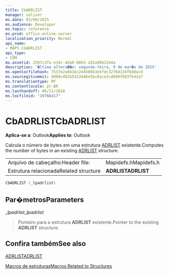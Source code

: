 ```yaml
---
title: CbADRLIST
manager: soliver
ms.date: 03/09/2015
ms.audience: Developer
ms.topic: reference
ms.prod: office-online-server
localization_priority: Normal
api_name:
- MAPI.CbADRLIST
api_type:
- COM
ms.assetid: 2507c3fa-e34c-4da0-88b5-2d1a98b32d4a
description: '�ltima altera��o: segunda-feira, 9 de mar�o de 2015'
ms.openlocfilehash: 7537e2a041bc2e450663e5fdc3276d134f8ddacd
ms.sourcegitcommit: 9d60cd82b5413446e5bc8ace2cd689f683fb41a7
ms.translationtype: MT
ms.contentlocale: pt-BR
ms.lasthandoff: 06/11/2018
ms.locfileid: "19766417"
---
```

# <a name="cbadrlist"></a><span data-ttu-id="2cf89-103">CbADRLIST</span><span class="sxs-lookup"><span data-stu-id="2cf89-103">CbADRLIST</span></span>

  
  
<span data-ttu-id="2cf89-104">**Aplica-se a**: Outlook</span><span class="sxs-lookup"><span data-stu-id="2cf89-104">**Applies to**: Outlook</span></span> 
  
<span data-ttu-id="2cf89-105">Calcula o número de bytes em uma estrutura [ADRLIST](adrlist.md) existente.</span><span class="sxs-lookup"><span data-stu-id="2cf89-105">Computes the number of bytes in an existing [ADRLIST](adrlist.md) structure.</span></span> 
  
|||
|:-----|:-----|
|<span data-ttu-id="2cf89-106">Arquivo de cabeçalho:</span><span class="sxs-lookup"><span data-stu-id="2cf89-106">Header file:</span></span>  <br/> |<span data-ttu-id="2cf89-107">Mapidefs.h</span><span class="sxs-lookup"><span data-stu-id="2cf89-107">Mapidefs.h</span></span>  <br/> |
|<span data-ttu-id="2cf89-108">Estrutura relacionada</span><span class="sxs-lookup"><span data-stu-id="2cf89-108">Related structure</span></span>  <br/> |<span data-ttu-id="2cf89-109">**ADRLIST**</span><span class="sxs-lookup"><span data-stu-id="2cf89-109">**ADRLIST**</span></span> <br/> |
   
```cpp
CbADRLIST (_lpadrlist)
```

## <a name="parameters"></a><span data-ttu-id="2cf89-110">Par�metros</span><span class="sxs-lookup"><span data-stu-id="2cf89-110">Parameters</span></span>

 <span data-ttu-id="2cf89-111">__lpadrlist_</span><span class="sxs-lookup"><span data-stu-id="2cf89-111">__lpadrlist_</span></span>
  
> <span data-ttu-id="2cf89-112">Ponteiro para a estrutura **ADRLIST** existente.</span><span class="sxs-lookup"><span data-stu-id="2cf89-112">Pointer to the existing **ADRLIST** structure.</span></span> 
    
## <a name="see-also"></a><span data-ttu-id="2cf89-113">Confira também</span><span class="sxs-lookup"><span data-stu-id="2cf89-113">See also</span></span>



[<span data-ttu-id="2cf89-114">ADRLIST</span><span class="sxs-lookup"><span data-stu-id="2cf89-114">ADRLIST</span></span>](adrlist.md)


[<span data-ttu-id="2cf89-115">Macros de estruturas</span><span class="sxs-lookup"><span data-stu-id="2cf89-115">Macros Related to Structures</span></span>](macros-related-to-structures.md)

